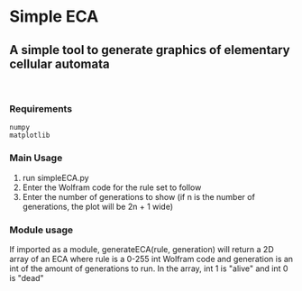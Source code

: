 # Simple ECA
## A simple tool to generate graphics of elementary cellular automata

<br>

### Requirements
``` 
numpy
matplotlib
```

### Main Usage
1. run simpleECA.py
2. Enter the Wolfram code for the rule set to follow
3. Enter the number of generations to show (if n is the number of generations, the plot will be 2n + 1 wide)


### Module usage
If imported as a module, generateECA(rule, generation) will return a 2D array of an ECA where rule is a 0-255 int Wolfram code and generation is an int of the amount of generations to run. In the array, int 1 is "alive" and int 0 is "dead"